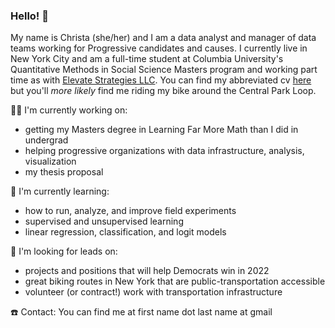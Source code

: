 ### Hello! 👋


My name is Christa (she/her) and I am a data analyst and manager of data teams working for Progressive candidates and causes. I currently live in New York City and am a full-time student at Columbia University's Quantitative Methods in Social Science Masters program and working part time as with [Elevate Strategies LLC](https://elevatestrategiesllc.com/). You can find my abbreviated cv [here](https://read.cv/christa) but you'll _more likely_ find me riding my bike around the Central Park Loop.



🏋️‍♀️ I'm currently working on:
- getting my Masters degree in Learning Far More Math than I did in undergrad
- helping progressive organizations with data infrastructure, analysis, visualization
- my thesis proposal


🌱 I'm currently learning:
- how to run, analyze, and improve field experiments
- supervised and unsupervised learning
- linear regression, classification, and logit models


🤔 I'm looking for leads on:
- projects and positions that will help Democrats win in 2022
- great biking routes in New York that are public-transportation accessible
- volunteer (or contract!) work with transportation infrastructure



☎️ Contact: You can find me at first name dot last name at gmail
